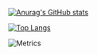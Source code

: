 [![Anurag's GitHub stats](https://github-readme-stats.vercel.app/api?username=funkpopo&count_private=true&theme=tokyonight)](https://github.com/anuraghazra/github-readme-stats)

[![Top Langs](https://github-readme-stats.vercel.app/api/top-langs/?username=funkpopo&show_icons=true&theme=tokyonight&layout=compact)](https://github.com/anuraghazra/github-readme-stats)

![Metrics](https://metrics.lecoq.io/funkpopo?template=classic&base.header=0&base.activity=0&base.community=0&base.repositories=0&base.metadata=0&stars=1&stars.limit=4&config.timezone=Asia%2FShanghai)
